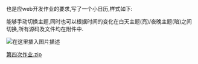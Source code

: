 
<BlogInfo id="371" title="自制个人小日历~" author="白日梦想猿" pv=0 read_times=0 pre_cost_time="10" category="web开发" tag_list="['前端开发']" create_time="2021.09.29 21:42:32.567232" update_time="2022.09.05 22:26:32" />

也是应web开发作业的要求,写了一个小日历,样式如下:

能够手动切换主题,同时也可以根据时间的变化在白天主题(亮)/夜晚主题(暗)之间切换,所有源码及文件均在附件中.

  
![在这里插入图片描述](https://img-blog.csdnimg.cn/02cf8f45881d445996e53bdf6c88d14f.png?x-oss-process=image/watermark,type_ZHJvaWRzYW5zZmFsbGJhY2s,shadow_50,text_Q1NETiBAbGl0dGxl5Lqu772e,size_19,color_FFFFFF,t_70,g_se,x_16)

[第四次作业.zip](../media/file/2021/09/29/第四次作业.zip)


